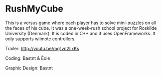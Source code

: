 RushMyCube
==========

This is a versus game where each player has to solve mini-puzzles on all the faces of his cube.
It was a one-week-rush school project for Roskilde University (Denmark).
It is coded in C++ and it uses OpenFrameworks.
It only supports wiimote controllers.

Trailer: http://youtu.be/mg1vn2IlxKs

Coding: Bastnt & Éole

Graphic Design: Bastnt
